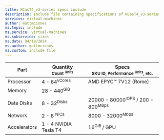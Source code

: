 ```yaml
---
title: NCasT4_v3-series specs include
description: Include file containing specifications of NCasT4_v3-series VM sizes.
services: virtual-machines
author: mattmcinnes
ms.topic: include
ms.service: virtual-machines
ms.subservice: sizes
ms.date: 04/18/2024
ms.author: mattmcinnes
ms.custom: include file
---
```

| Part | Quantity <br><sup>Count <sup>Units | Specs <br><sup>SKU ID, Performance <sup>Units</sup>, etc.  |
|---|---|---|
| Processor        | 4 - 64<sup>vCores    | AMD EPYC™ 7V12 (Rome)                  |
| Memory           | 28 - 440<sup>GiB     |                                                |
| Data Disks       | 8 - 32<sup>Disks     | 20000 - 80000<sup>IOPS</sup> / 200 - 800<sup>MBps    |
| Network          | 2 - 8 <sup>NICs       | 8000 - 32000<sup>Mbps                           |
| Accelerators     | 1 - 4 NVIDIA Tesla T4 | 16<sup>GiB </sup>/ GPU |